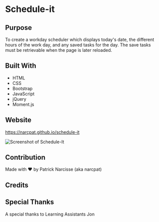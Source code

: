 # Schedule-it

## Purpose

To create a workday scheduler which displays today's date, the different hours of the work day, and any saved tasks for the day. The save tasks must be retrievable when the page is later reloaded.

## Built With

- HTML
- CSS
- Bootstrap
- JavaScript
- jQuery
- Moment.js

## Website

https://narcpat.github.io/schedule-it

![Screenshot of Schedule-It]()

## Contribution

Made with ❤️ by Patrick Narcisse (aka narcpat)

## Credits

## Special Thanks

A special thanks to Learning Assistants Jon

